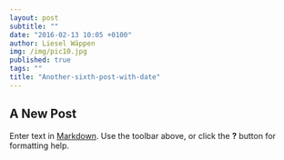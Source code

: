 ```yaml
---
layout: post
subtitle: ""
date: "2016-02-13 10:05 +0100"
author: Liesel Wäppen
img: /img/pic10.jpg
published: true
tags: ""
title: "Another-sixth-post-with-date"
---
```



## A New Post

Enter text in [Markdown](http://daringfireball.net/projects/markdown/). Use the toolbar above, or click the **?** button for formatting help.
